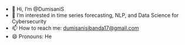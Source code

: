 - 👋 Hi, I’m @DumisaniS
- 👀 I’m interested in time series forecasting, NLP, and Data Science for Cybersecurity
- 📫 How to reach me: dumisanisibanda17@gmail.com
- 😄 Pronouns: He

<!---
DumisaniS/DumisaniS is a ✨ special ✨ repository because its `README.md` (this file) appears on your GitHub profile.
You can click the Preview link to take a look at your changes.
--->
